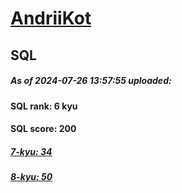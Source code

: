 # [AndriiKot](https://www.codewars.com/users/AndriiKot) 
## SQL
##### As of 2024-07-26 13:57:55 uploaded:
#### SQL rank: 6 kyu
#### SQL score: 200
##### [7-kyu: 34](https://github.com/AndriiKot/SQL__CodeWars/tree/main/kyu-7)
##### [8-kyu: 50](https://github.com/AndriiKot/SQL__CodeWars/tree/main/kyu-8)
